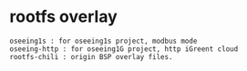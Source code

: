 # rootfs overlay
	oseeing1s : for oseeing1s project, modbus mode
	oseeing-http : for oseeing1G project, http iGreent cloud
	rootfs-chili : origin BSP overlay files.
